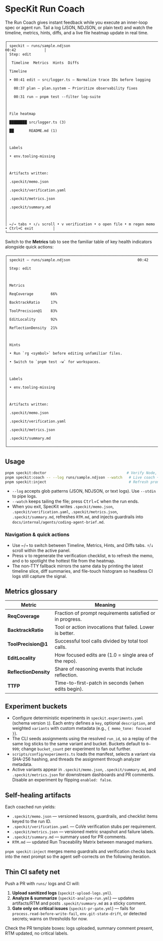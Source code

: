 # SpecKit Run Coach

The Run Coach gives instant feedback while you execute an inner-loop spec or agent run. Tail a log (JSON, NDJSON, or plain text) and watch the timeline, metrics, hints, diffs, and a live file heatmap update in real time.

```
┌────────────────────────────────────────────────────────────────────────────────────────────┐
│ speckit — runs/sample.ndjson                                              00:42             │
│ Step: edit                                                                                 │
│  Timeline  Metrics  Hints  Diffs                                                           │
│ Timeline                                                                                   │
│ ➤ 00:41 edit — src/logger.ts — Normalize trace IDs before logging                          │
│   00:37 plan — plan.system — Prioritize observability fixes                                │
│   00:31 run — pnpm test --filter log-suite                                                 │
│                                                                                            │
│ File heatmap                                                                               │
│ ████████ src/logger.ts (3)                                                                 │
│ ██       README.md (1)                                                                     │
│                                                                                            │
│ Labels                                                                                     │
│ • env.tooling-missing                                                                      │
│                                                                                            │
│ Artifacts written:                                                                         │
│ .speckit/memo.json                                                                         │
│ .speckit/verification.yaml                                                                 │
│ .speckit/metrics.json                                                                      │
│ .speckit/summary.md                                                                        │
│                                                                                            │
│ ←/→ tabs • ↑/↓ scroll • v verification • o open file • m regen memo • Ctrl+C exit         │
└────────────────────────────────────────────────────────────────────────────────────────────┘
```

Switch to the **Metrics** tab to see the familiar table of key health indicators alongside
quick actions:

```
┌──────────────────────────────────────────────────────────────────────────────┐
│ speckit — runs/sample.ndjson                               00:42             │
│ Step: edit                                                                    │
│                                                                              │
│ Metrics                                                                       │
│ ReqCoverage        66%                                                        │
│ BacktrackRatio     17%                                                        │
│ ToolPrecision@1    83%                                                        │
│ EditLocality       92%                                                        │
│ ReflectionDensity  21%                                                        │
│                                                                              │
│ Hints                                                                         │
│ • Run `rg <symbol>` before editing unfamiliar files.                          │
│ • Switch to `pnpm test -w` for workspaces.                                    │
│                                                                              │
│ Labels                                                                        │
│ • env.tooling-missing                                                         │
│                                                                              │
│ Artifacts written:                                                            │
│ .speckit/memo.json                                                            │
│ .speckit/verification.yaml                                                    │
│ .speckit/metrics.json                                                         │
│ .speckit/summary.md                                                           │
└──────────────────────────────────────────────────────────────────────────────┘
```

## Usage

```bash
pnpm speckit:doctor                                     # Verify Node, pnpm, tests
pnpm speckit:coach -- --log runs/sample.ndjson --watch   # Live coach + metrics
pnpm speckit:inject                                      # Refresh prompt guardrails
```

- `--log` accepts glob patterns (JSON, NDJSON, or text logs). Use `--stdin` to pipe logs.
- `--watch` keeps tailing the file; press <kbd>Ctrl</kbd>+<kbd>C</kbd> when the run ends.
- When you exit, SpecKit writes `.speckit/memo.json`, `.speckit/verification.yaml`, `.speckit/metrics.json`, `.speckit/summary.md`, refreshes `RTM.md`, and injects guardrails into `docs/internal/agents/coding-agent-brief.md`.

### Navigation & quick actions

- Use <kbd>←</kbd>/<kbd>→</kbd> to switch between Timeline, Metrics, Hints, and Diffs tabs. <kbd>↑</kbd>/<kbd>↓</kbd> scroll within the active panel.
- Press <kbd>v</kbd> to regenerate the verification checklist, <kbd>m</kbd> to refresh the memo, and <kbd>o</kbd> to spotlight the hottest file from the heatmap.
- The non-TTY fallback mirrors the same data by printing the latest timeline slice, diff summaries, and file-touch histogram so headless CI logs still capture the signal.

## Metrics glossary

| Metric | Meaning |
|--------|---------|
| **ReqCoverage** | Fraction of prompt requirements satisfied or in progress. |
| **BacktrackRatio** | Tool or action invocations that failed. Lower is better. |
| **ToolPrecision@1** | Successful tool calls divided by total tool calls. |
| **EditLocality** | How focused edits are (1.0 = single area of the repo). |
| **ReflectionDensity** | Share of reasoning events that include reflection. |
| **TTFP** | Time-to-first-patch in seconds (when edits begin). |

## Experiment buckets

- Configure deterministic experiments in `speckit.experiments.yaml` (schema version `1`). Each entry defines a `key`, optional `description`, and weighted `variants` with custom metadata (e.g., `{ memo_tone: focused }`).
- The CLI seeds assignments using the resolved `run_id`, so a replay of the same log sticks to the same variant and bucket. Buckets default to `0–999`; change `bucket_count` per experiment to fan out further.
- `scripts/config/experiments.ts` loads the manifest, selects a variant via SHA-256 hashing, and threads the assignment through analyzer metadata.
- Active variants appear in `.speckit/memo.json`, `.speckit/summary.md`, and `.speckit/metrics.json` for downstream dashboards and PR comments. Disable an experiment by flipping `enabled: false`.

## Self-healing artifacts

Each coached run yields:

- `.speckit/memo.json` — versioned lessons, guardrails, and checklist items keyed to the run ID.
- `.speckit/verification.yaml` — CoVe verification stubs per requirement.
- `.speckit/metrics.json` — versioned metric snapshot and failure labels.
- `.speckit/summary.md` — summary used for PR comments.
- `RTM.md` — updated Run Traceability Matrix between managed markers.

`pnpm speckit:inject` merges memo guardrails and verification checks back into the next prompt so the agent self-corrects on the following iteration.

## Thin CI safety net

Push a PR with `runs/` logs and CI will:

1. **Upload sanitized logs** (`speckit-upload-logs.yml`).
2. **Analyze & summarize** (`speckit-analyze-run.yml`) — updates artifacts/RTM and posts `.speckit/summary.md` as a sticky comment.
3. **Gate only on critical issues** (`speckit-pr-gate.yml`) — fails for `process.read-before-write-fail`, `env.git-state-drift`, or detected secrets; warns on thresholds for now.

Check the PR template boxes: logs uploaded, summary comment present, RTM updated, no critical labels.
